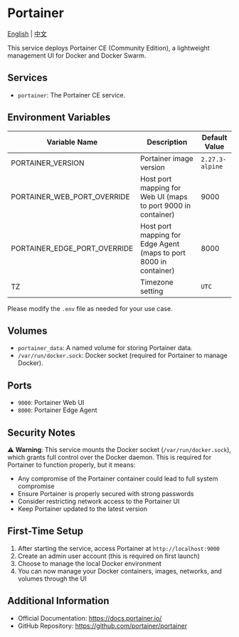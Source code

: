 # Portainer

[English](./README.md) | [中文](./README.zh.md)

This service deploys Portainer CE (Community Edition), a lightweight management UI for Docker and Docker Swarm.

## Services

- `portainer`: The Portainer CE service.

## Environment Variables

| Variable Name                | Description                                                       | Default Value   |
| ---------------------------- | ----------------------------------------------------------------- | --------------- |
| PORTAINER_VERSION            | Portainer image version                                           | `2.27.3-alpine` |
| PORTAINER_WEB_PORT_OVERRIDE  | Host port mapping for Web UI (maps to port 9000 in container)     | 9000            |
| PORTAINER_EDGE_PORT_OVERRIDE | Host port mapping for Edge Agent (maps to port 8000 in container) | 8000            |
| TZ                           | Timezone setting                                                  | `UTC`           |

Please modify the `.env` file as needed for your use case.

## Volumes

- `portainer_data`: A named volume for storing Portainer data.
- `/var/run/docker.sock`: Docker socket (required for Portainer to manage Docker).

## Ports

- `9000`: Portainer Web UI
- `8000`: Portainer Edge Agent

## Security Notes

⚠️ **Warning**: This service mounts the Docker socket (`/var/run/docker.sock`), which grants full control over the Docker daemon. This is required for Portainer to function properly, but it means:

- Any compromise of the Portainer container could lead to full system compromise
- Ensure Portainer is properly secured with strong passwords
- Consider restricting network access to the Portainer UI
- Keep Portainer updated to the latest version

## First-Time Setup

1. After starting the service, access Portainer at `http://localhost:9000`
2. Create an admin user account (this is required on first launch)
3. Choose to manage the local Docker environment
4. You can now manage your Docker containers, images, networks, and volumes through the UI

## Additional Information

- Official Documentation: <https://docs.portainer.io/>
- GitHub Repository: <https://github.com/portainer/portainer>

